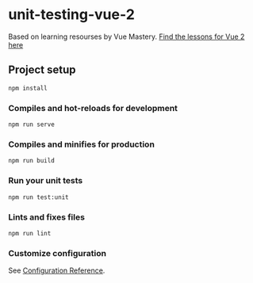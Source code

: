 # unit-testing-vue-2

Based on learning resourses by Vue Mastery. [Find the lessons for Vue 2 here](https://www.vuemastery.com/courses/unit-testing/stubbing-child-components)

## Project setup
```
npm install
```

### Compiles and hot-reloads for development
```
npm run serve
```

### Compiles and minifies for production
```
npm run build
```

### Run your unit tests
```
npm run test:unit
```

### Lints and fixes files
```
npm run lint
```

### Customize configuration
See [Configuration Reference](https://cli.vuejs.org/config/).
